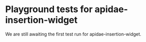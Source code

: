 # Playground tests for apidae-insertion-widget
We are still awaiting the first test run for apidae-insertion-widget.
